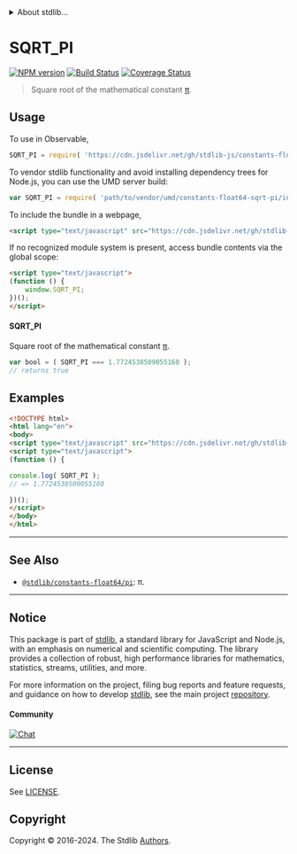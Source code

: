 <!--

@license Apache-2.0

Copyright (c) 2018 The Stdlib Authors.

Licensed under the Apache License, Version 2.0 (the "License");
you may not use this file except in compliance with the License.
You may obtain a copy of the License at

   http://www.apache.org/licenses/LICENSE-2.0

Unless required by applicable law or agreed to in writing, software
distributed under the License is distributed on an "AS IS" BASIS,
WITHOUT WARRANTIES OR CONDITIONS OF ANY KIND, either express or implied.
See the License for the specific language governing permissions and
limitations under the License.

-->


<details>
  <summary>
    About stdlib...
  </summary>
  <p>We believe in a future in which the web is a preferred environment for numerical computation. To help realize this future, we've built stdlib. stdlib is a standard library, with an emphasis on numerical and scientific computation, written in JavaScript (and C) for execution in browsers and in Node.js.</p>
  <p>The library is fully decomposable, being architected in such a way that you can swap out and mix and match APIs and functionality to cater to your exact preferences and use cases.</p>
  <p>When you use stdlib, you can be absolutely certain that you are using the most thorough, rigorous, well-written, studied, documented, tested, measured, and high-quality code out there.</p>
  <p>To join us in bringing numerical computing to the web, get started by checking us out on <a href="https://github.com/stdlib-js/stdlib">GitHub</a>, and please consider <a href="https://opencollective.com/stdlib">financially supporting stdlib</a>. We greatly appreciate your continued support!</p>
</details>

# SQRT_PI

[![NPM version][npm-image]][npm-url] [![Build Status][test-image]][test-url] [![Coverage Status][coverage-image]][coverage-url] <!-- [![dependencies][dependencies-image]][dependencies-url] -->

> Square root of the mathematical constant [π][@stdlib/constants/float64/pi].



<section class="usage">

## Usage

To use in Observable,

```javascript
SQRT_PI = require( 'https://cdn.jsdelivr.net/gh/stdlib-js/constants-float64-sqrt-pi@umd/browser.js' )
```

To vendor stdlib functionality and avoid installing dependency trees for Node.js, you can use the UMD server build:

```javascript
var SQRT_PI = require( 'path/to/vendor/umd/constants-float64-sqrt-pi/index.js' )
```

To include the bundle in a webpage,

```html
<script type="text/javascript" src="https://cdn.jsdelivr.net/gh/stdlib-js/constants-float64-sqrt-pi@umd/browser.js"></script>
```

If no recognized module system is present, access bundle contents via the global scope:

```html
<script type="text/javascript">
(function () {
    window.SQRT_PI;
})();
</script>
```

#### SQRT_PI

Square root of the mathematical constant [π][@stdlib/constants/float64/pi].

```javascript
var bool = ( SQRT_PI === 1.7724538509055160 );
// returns true
```

</section>

<!-- /.usage -->

<section class="examples">

## Examples

<!-- TODO: better example -->

<!-- eslint no-undef: "error" -->

```html
<!DOCTYPE html>
<html lang="en">
<body>
<script type="text/javascript" src="https://cdn.jsdelivr.net/gh/stdlib-js/constants-float64-sqrt-pi@umd/browser.js"></script>
<script type="text/javascript">
(function () {

console.log( SQRT_PI );
// => 1.7724538509055160

})();
</script>
</body>
</html>
```

</section>

<!-- /.examples -->

<!-- C interface documentation. -->



<!-- Section for related `stdlib` packages. Do not manually edit this section, as it is automatically populated. -->

<section class="related">

* * *

## See Also

-   <span class="package-name">[`@stdlib/constants-float64/pi`][@stdlib/constants/float64/pi]</span><span class="delimiter">: </span><span class="description">π.</span>

</section>

<!-- /.related -->

<!-- Section for all links. Make sure to keep an empty line after the `section` element and another before the `/section` close. -->


<section class="main-repo" >

* * *

## Notice

This package is part of [stdlib][stdlib], a standard library for JavaScript and Node.js, with an emphasis on numerical and scientific computing. The library provides a collection of robust, high performance libraries for mathematics, statistics, streams, utilities, and more.

For more information on the project, filing bug reports and feature requests, and guidance on how to develop [stdlib][stdlib], see the main project [repository][stdlib].

#### Community

[![Chat][chat-image]][chat-url]

---

## License

See [LICENSE][stdlib-license].


## Copyright

Copyright &copy; 2016-2024. The Stdlib [Authors][stdlib-authors].

</section>

<!-- /.stdlib -->

<!-- Section for all links. Make sure to keep an empty line after the `section` element and another before the `/section` close. -->

<section class="links">

[npm-image]: http://img.shields.io/npm/v/@stdlib/constants-float64-sqrt-pi.svg
[npm-url]: https://npmjs.org/package/@stdlib/constants-float64-sqrt-pi

[test-image]: https://github.com/stdlib-js/constants-float64-sqrt-pi/actions/workflows/test.yml/badge.svg?branch=main
[test-url]: https://github.com/stdlib-js/constants-float64-sqrt-pi/actions/workflows/test.yml?query=branch:main

[coverage-image]: https://img.shields.io/codecov/c/github/stdlib-js/constants-float64-sqrt-pi/main.svg
[coverage-url]: https://codecov.io/github/stdlib-js/constants-float64-sqrt-pi?branch=main

<!--

[dependencies-image]: https://img.shields.io/david/stdlib-js/constants-float64-sqrt-pi.svg
[dependencies-url]: https://david-dm.org/stdlib-js/constants-float64-sqrt-pi/main

-->

[chat-image]: https://img.shields.io/gitter/room/stdlib-js/stdlib.svg
[chat-url]: https://app.gitter.im/#/room/#stdlib-js_stdlib:gitter.im

[stdlib]: https://github.com/stdlib-js/stdlib

[stdlib-authors]: https://github.com/stdlib-js/stdlib/graphs/contributors

[umd]: https://github.com/umdjs/umd
[es-module]: https://developer.mozilla.org/en-US/docs/Web/JavaScript/Guide/Modules

[deno-url]: https://github.com/stdlib-js/constants-float64-sqrt-pi/tree/deno
[umd-url]: https://github.com/stdlib-js/constants-float64-sqrt-pi/tree/umd
[esm-url]: https://github.com/stdlib-js/constants-float64-sqrt-pi/tree/esm
[branches-url]: https://github.com/stdlib-js/constants-float64-sqrt-pi/blob/main/branches.md

[stdlib-license]: https://raw.githubusercontent.com/stdlib-js/constants-float64-sqrt-pi/main/LICENSE

<!-- <related-links> -->

[@stdlib/constants/float64/pi]: https://github.com/stdlib-js/constants-float64-pi/tree/umd

<!-- </related-links> -->

</section>

<!-- /.links -->
